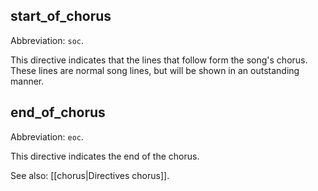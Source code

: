 ## start_of_chorus

Abbreviation: `soc`.

This directive indicates that the lines that follow form the song's chorus. These lines are normal song lines, but will be shown in an outstanding manner.

## end_of_chorus

Abbreviation: `eoc`.

This directive indicates the end of the chorus.

See also: [[chorus|Directives chorus]].
